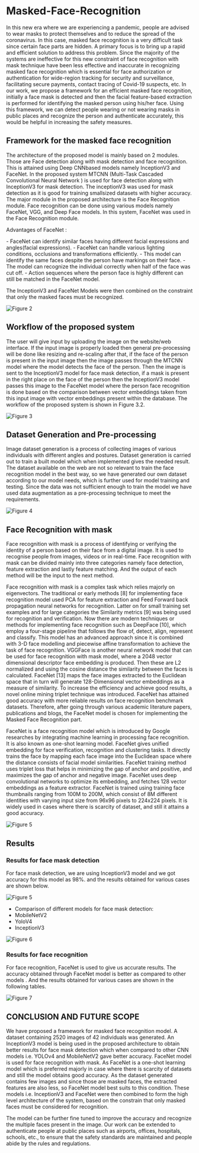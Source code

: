 # Masked-Face-Recognition
<p>In this new era where we are experiencing a pandemic, people are advised to wear masks to protect themselves and to reduce the spread of the coronavirus. In this case, masked face
recognition is a very difficult task since certain face parts are hidden. A primary focus is to bring up a rapid and efficient solution to address this problem. Since the majority of the
systems are ineffective for this new constraint of face recognition with mask technique have been less effective and inaccurate in recognizing masked face recognition which is essential
for face authorization or authentication for wide-region tracking for security and surveillance, facilitating secure payments, contact tracing of Covid-19 suspects, etc.
In our work, we propose a framework for an efficient masked face recognition, initially a face mask is detected and then the facial feature-based extraction is performed for identifying
the masked person using his/her face. Using this framework, we can detect people wearing or not wearing masks in public places and recognize the person and authenticate accurately,
this would be helpful in increasing the safety measures.</p>

## Framework for the masked face recognition
<p>The architecture of the proposed model is mainly based on 2 modules. Those are Face detection along with mask detection and face recognition. This is attained using Deep CNNbased models namely InceptionV3 and FaceNet. In the proposed system MTCNN (Multi-Task
Cascaded Convolutional Neural Network ) is used for face detection along with InceptionV3 for mask detection. The inceptionV3 was used for mask detection as it is good for training smallsized datasets with higher accuracy. The major module in the proposed architecture is the
Face Recognition module. Face recognition can be done using various models namely FaceNet, VGG, and Deep Face models. In this system, FaceNet was used in the Face Recognition
module.</p>
<p>Advantages of FaceNet :</p>
 - FaceNet can identify similar faces having different facial expressions and angles(facial
expressions).
 - FaceNet can handle various lighting conditions, occlusions and transformations efficiently.
 - This model can identify the same faces despite the person have markings on their face.
 - The model can recognize the individual correctly when half of the face was cut off.
 - Action sequences where the person face is highly different can still be matched in the
FaceNet model.
<p>The InceptionV3 and FaceNet Models were then combined on the constraint that only the
masked faces must be recognized.</p>

![Figure 2](HLL.png)

## Workflow of the proposed system
<p> The user will give input by uploading the image on the website/web interface. If the input image is properly loaded then general pre-processing will be done like resizing and re-scaling
after that, if the face of the person is present in the input image then the image passes through the MTCNN model where the model detects the face of the person. Then the image is sent to
the InceptionV3 model for face mask detection, if a mask is present in the right place on the face of the person then the InceptionV3 model passes this image to the FaceNet model where
the person face recognition is done based on the comparison between vector embeddings taken from this input image with vector embeddings present within the database. The workflow of
the proposed system is shown in Figure 3.2.</p>

![Figure 3](workflow.png)

## Dataset Generation and Pre-processing
<p>Image dataset generation is a process of collecting images of various individuals with different angles and postures. Dataset generation is carried out to train a built model which when
implemented gives the needed result. The dataset available on the web are not so relevant to train the face recognition model in the best way, so we have generated our own dataset
according to our model needs, which is further used for model training and testing. Since the data was not sufficient enough to train the model we have used data augmentation as a
pre-processing technique to meet the requirements.</p>

![Figure 4](dataset.png)

## Face Recognition with mask
<p>Face recognition with mask is a process of identifying or verifying the identity of a person based on their face from a digital image. It is used to recognise people from images, videos
or in real-time. Face recognition with mask can be divided mainly into three categories namely face detection, feature extraction and lastly feature matching. And the output of each
method will be the input to the next method. </p>

<p>Face recognition with mask is a complex task which relies majorly on eigenvectors. The traditional or early methods [8] for implementing face recognition model used PCA for feature
extraction and Feed Forward back propagation neural networks for recognition. Latter on for small training set examples and for large categories the Similarity metrics [9] was being used
for recognition and verification. Now there are modern techniques or methods for implementing face recognition such as DeepFace [10], which employ a four-stage pipeline that follows
the flow of, detect, align, represent and classify. This model has an advanced approach since it is combined with 3-D face modelling and piecewise affine transformation to achieve the task
of face recognition. VGGFace is another neural network model that can be used for face recognition with mask model, where a 2048 vector dimensional descriptor face embedding is
produced. Then these are L2 normalized and using the cosine distance the similarity between the faces is calculated. FaceNet [13] maps the face images extracted to the Euclidean
space that in turn will generate 128-Dimensional vector embeddings as a measure of similarity. To increase the efficiency and achieve good results, a novel online mining triplet technique was
introduced. FaceNet has attained good accuracy with more reliable results on face recognition benchmark datasets. Therefore, after going through various academic literature papers, publications and blogs, the FaceNet model is chosen for implementing the Masked Face Recognition
part. </p> 

<p>FaceNet is a face recognition model which is introduced by Google researches by integrating machine learning in processing face recognition. It is also known as one-shot learning
model. FaceNet gives unified embedding for face verification, recognition and clustering tasks. It directly trains the face by mapping each face image into the Euclidean space where the distance consists of facial model similarities. FaceNet training method uses triplet loss that helps
in minimizing the gap of anchor and positive, and maximizes the gap of anchor and negative image. FaceNet uses deep convolutional networks to optimize its embedding, and fetches 128
vector embeddings as a feature extractor. FaceNet is trained using training face thumbnails ranging from 100M to 200M, which consist of 8M different identities with varying input size
from 96x96 pixels to 224x224 pixels. It is widely used in cases where there is scarcity of dataset, and still it attains a good accuracy. </p>

![Figure 5](Framework1.png)

## Results 
### Results for face mask detection
<p>For face mask detection, we are using InceptionV3 model and we got accuracy for this model as 98%. and the results obtained for various cases are shown below.</p>

![Figure 5](Res1.png)

- Comparison of different models for face mask detection:
 - MobileNetV2
 - YoloV4
 - InceptionV3
 
![Figure 6](metric.png)

### Results for face recognition
<p>For face recognition, FaceNet is used to give us accurate results. The accuracy obtained through FaceNet model is better as compared to other models . And the results obtained for
various cases are shown in the following tables. </p>

![Figure 7](Res2.png)


## CONCLUSION AND FUTURE SCOPE
<p>We have proposed a framework for masked face recognition model. A dataset containing 2520 images of 42 individuals was generated. An InceptionV3 model is being used in the
proposed architecture to obtain better results for face mask detection which when compared to other CNN models i.e. YOLOv4 and MobileNetV2 gave better accuracy. FaceNet model
is used for face recognition with mask. As FaceNet is a one-shot learning model which is preferred majorly in case where there is scarcity of datasets and still the model obtains good
accuracy. As the dataset generated contains few images and since those are masked faces, the extracted features are also less, so FaceNet model best suits to this condition. These models
i.e. InceptionV3 and FaceNet were then combined to form the high level architecture of the system, based on the constrain that only masked faces must be considered for recognition. </p>

<p>The model can be further fine tuned to improve the accuracy and recognize the multiple faces present in the image. Our work can be extended to authenticate people at public places such
as airports, offices, hospitals, schools, etc., to ensure that the safety standards are maintained and people abide by the rules and regulations.</p>
